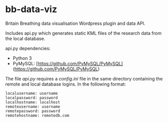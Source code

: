 # bb-data-viz

Britain Breathing data visualisation Wordpress plugin and data API.

Includes api.py which generates static KML files of the research data from the local database.

api.py dependencies:

* Python 3
* PyMySQL: [https://github.com/PyMySQL/PyMySQL] (https://github.com/PyMySQL/PyMySQL)

The file *api.py* requires a *config.ini* file in the same directory containing the remote and local database logins. In the following format:

<pre>
<code>localusername: username  
localpassword: password  
localhostname: localhost  
remoteusername: username  
remotepassword: password  
remotehostname: remotedb.com</code>
</pre>
